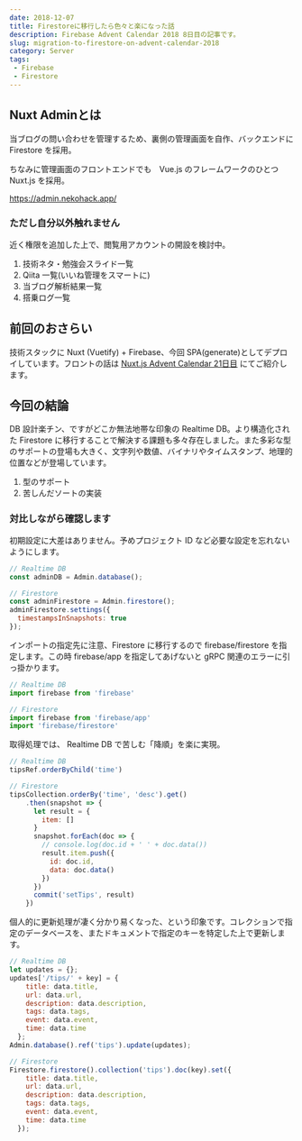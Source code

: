 ```yaml
---
date: 2018-12-07
title: Firestoreに移行したら色々と楽になった話
description: Firebase Advent Calendar 2018 8日目の記事です。
slug: migration-to-firestore-on-advent-calendar-2018
category: Server
tags: 
 - Firebase
 - Firestore
---
```


## Nuxt Adminとは

当ブログの問い合わせを管理するため、裏側の管理画面を自作、バックエンドに Firestore を採用。

ちなみに管理画面のフロントエンドでも　Vue.js のフレームワークのひとつ Nuxt.js を採用。

<a class="link-preview" href="https://admin.nekohack.app/">https://admin.nekohack.app/</a>

### ただし自分以外触れません

近く権限を追加した上で、閲覧用アカウントの開設を検討中。

1. 技術ネタ・勉強会スライド一覧
2. Qiita 一覧(いいね管理をスマートに)
3. 当ブログ解析結果一覧
4. 搭乗ログ一覧

## 前回のおさらい

技術スタックに Nuxt (Vuetify) + Firebase、今回 SPA(generate)としてデプロイしています。フロントの話は [Nuxt.js Advent Calendar 21日目](https://webneko.info/posts/doing-my-best-to-atomic-design-on-advent-calendar-2018) にてご紹介します。

## 今回の結論

DB 設計楽チン、ですがどこか無法地帯な印象の Realtime DB。より構造化された Firestore に移行することで解決する課題も多々存在しました。また多彩な型のサポートの登場も大きく、文字列や数値、バイナリやタイムスタンプ、地理的位置などが登場しています。

1. 型のサポート
2. 苦しんだソートの実装

### 対比しながら確認します

初期設定に大差はありません。予めプロジェクト ID など必要な設定を忘れないようにします。

```js
// Realtime DB
const adminDB = Admin.database();

// Firestore
const adminFirestore = Admin.firestore();
adminFirestore.settings({
  timestampsInSnapshots: true
});
```

インポートの指定先に注意、Firestore に移行するので firebase/firestore を指定します。この時 firebase/app を指定してあげないと gRPC 関連のエラーに引っ掛かります。

```js
// Realtime DB
import firebase from 'firebase'

// Firestore
import firebase from 'firebase/app'
import 'firebase/firestore'
```

取得処理では、 Realtime DB で苦しむ「降順」を楽に実現。

```js
// Realtime DB
tipsRef.orderByChild('time')

// Firestore
tipsCollection.orderBy('time', 'desc').get()
    .then(snapshot => {
      let result = {
        item: []
      }
      snapshot.forEach(doc => {
        // console.log(doc.id + ' ' + doc.data())
        result.item.push({
          id: doc.id,
          data: doc.data()
        })
      })
      commit('setTips', result)
    })
```

個人的に更新処理が凄く分かり易くなった、という印象です。コレクションで指定のデータベースを、またドキュメントで指定のキーを特定した上で更新します。

```js
// Realtime DB
let updates = {};
updates['/tips/' + key] = {
    title: data.title,
    url: data.url,
    description: data.description,
    tags: data.tags,
    event: data.event,
    time: data.time
  };
Admin.database().ref('tips').update(updates);

// Firestore
Firestore.firestore().collection('tips').doc(key).set({
    title: data.title,
    url: data.url,
    description: data.description,
    tags: data.tags,
    event: data.event,
    time: data.time
  });
```
